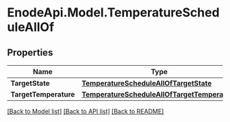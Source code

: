 # EnodeApi.Model.TemperatureScheduleAllOf

## Properties

Name | Type | Description | Notes
------------ | ------------- | ------------- | -------------
**TargetState** | [**TemperatureScheduleAllOfTargetState**](TemperatureScheduleAllOfTargetState.md) |  | [optional] 
**TargetTemperature** | [**TemperatureScheduleAllOfTargetTemperature**](TemperatureScheduleAllOfTargetTemperature.md) |  | [optional] 

[[Back to Model list]](../README.md#documentation-for-models) [[Back to API list]](../README.md#documentation-for-api-endpoints) [[Back to README]](../README.md)

